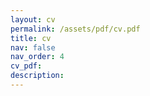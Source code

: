 ```yaml
---
layout: cv
permalink: /assets/pdf/cv.pdf
title: cv
nav: false
nav_order: 4
cv_pdf: 
description: 
---
```

